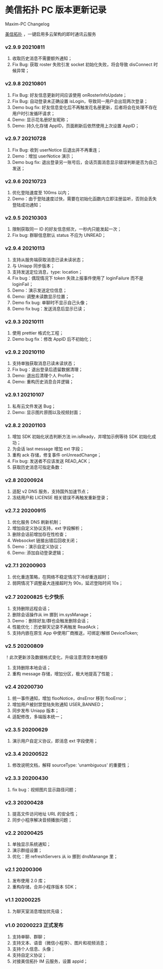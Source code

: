 # 美信拓扑 PC 版本更新记录

Maxim-PC Changelog

[美信拓扑](https://www.maximtop.com/) ，一键启用多云架构的即时通讯云服务

### v2.9.9 20210811

1. 收取历史消息不需要额外通知；
2. Fix Bug: 获取 roster 失败引发 socket 初始化失败，将会导致 disConnect 时候异常；

### v2.9.8 20210801

1. Fix Bug: 好友信息更新时间应该使用 onRosterInfoUpdate；
2. Fix Bug: 自动登录未正确设置 isLogin，导致同一用户会出现两次登录；
3. Demo bug fix: 好友信息变化后不再触发花名册更新，后者将会在处理不存在用户时引发循环请求；
4. Demo: 显示花名册好友昵称；
5. Demo: 持久化存储 AppID，页面刷新后依然使用上次设置 AppID；

### v2.9.7 20210728

1. Fix Bug: 收到 userNotice 后退出并不再重连；
2. Demo：增加 userNotice 演示；
3. Demo bug fix: 退出登录另一账号后，会话页面消息显示错误判断是否为自己发送；

### v2.9.6 20210723

1. 优化登陆速度至 100ms 以内；
2. Demo：由于登陆速度过快，需要在初始化函数内立即注册监听，否则会丢失登陆成功通知；

### v2.9.5 20210303

1. 限制获取同一 ID 的好友信息频次，一秒内只能发起一次；
2. Fix bug: 群聊信息默认 status 不应为 UNREAD；

### v2.9.4 20210113

1. 支持从服务端获取消息已读未读状态；
2. 与 Uniapp 同步版本；
3. 支持发送定位消息，type: location；
4. Fix bug：偶现情况下 token 失效上报事件使用了 loginFailure 而不是 loginFail；
5. Demo：演示发送定位信息；
6. Demo: 调整未读数显示位置；
7. Demo fix bug: 单聊时不显示自己头像；
8. Demo fix bug：发送消息后显示已读；

### v2.9.3 20210111

1. 使用 prettier 格式化工程；
2. Demo bug fix：修改 AppID 后不初始化；

### v2.9.2 20210110

1. 支持单独获取消息已读未读状态；
2. Fix bug：退出登录后遗留数据清理；
3. Demo: 退出后清理个人 Profile；
4. Demo: 重构历史消息合并逻辑；

### v2.9.1 20210107

1. 私有云文件发送 Bug；
2. Demo: 显示图片原图以及视频封面；

### v2.8.2 20201103

1. 增加 SDK 初始化状态判断方法 im.isReady，并增加示例等待 SDK 初始化成功；
2. 为会话 last message 增加 ext 字段；
3. 重构 ack 存储，修复事件 onUnreadChange；
4. Fix bug: 发送者不应该发送 READ_ACK；
5. 获取历史消息可指定条数：

### v2.8 20200924

1. 适配 v2 DNS 服务，支持国外加速节点；
2. 冻结用户和 LICENSE 相关错误不再触发重新登录；

### v2.7.2 20200915

1. 优化服务 DNS 刷新机制；
2. 增加自定义协议支持，ext 字段解析；
3. 删除会话前增加存在性检查；
4. Websocket 链接出错后回收关闭；
5. Demo：演示自定义协议；
6. Demo: 添加自动登录逻辑；

### v2.7.1 20200903

1. 优化重连策略，在网络不稳定情况下冷却重连超时；
2. 弱网情况下调整最大连接超时为 90s，延迟登陆时间 10s；

### v2.7 20200825 七夕快乐

1. 支持删除远程会话；
2. 删除会话操作从 im 挪到 im.sysManage；
3. Demo：删除好友/群也会触发删除会话；
4. 性能优化：历史聊天记录不再触发 ReadAck；
5. 支持内嵌在原生 App 中使用厂商推送，可绑定/解绑 DeviceToken;

### v2.5 20200809

！此次更新涉及数据格式变化，升级注意清空本地缓存

1. 支持删除本地会话；
2. 重构 message 存储，增加分区，极大地提高了性能；

### v2.4 20200730

1. 统一事件通知，增加 flooNotice，dnsError 移到 flooError；
2. 增加用户被封禁登陆失败通知 USER_BANNED；
3. 同步发布 Uniapp 版本；
4. 适配修改，多端版本统一；

### v2.3.5 20200629

1. 演示用户自定义协议，即消息 ext 字段使用；

### v2.3.4 20200522

1. 修改说明文档，解释 sourceType: 'unambiguous' 的重要性；

### v2.3.3 20200430

1. fix bug：视频图片显示路径问题；

### v2.3 20200428

1. 提高文件访问地址 URL 的安全性；
2. 同步小程序解决音频播放问题；

### v2.2 20200425

1. 单独显示系统通知；
2. 演示群组设置；
3. 优化：把 refreshServers 从 io 挪到 dnsManange 里；

### v2.1 20200306

1. 发布使用 2.0 库；
2. 重构存储，合并小程序版本 SDK；

### v1.1 20200225

1. 为聊天室消息增加优先级；

### v1.0 20200223 正式发布

1. 支持单聊、群聊；
2. 支持文本、语音（微信小程序）、图片和视频消息；
3. 支持个人信息、头像；
4. 支持自定义协议；
5. 对接美信拓扑 IM 云服务，设置 appid；
